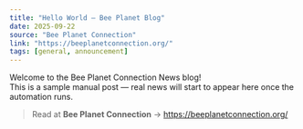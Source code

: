 ```yaml
---
title: "Hello World — Bee Planet Blog"
date: 2025-09-22
source: "Bee Planet Connection"
link: "https://beeplanetconnection.org/"
tags: [general, announcement]
---
```


Welcome to the Bee Planet Connection News blog!  
This is a sample manual post — real news will start to appear here once the automation runs.

> Read at **Bee Planet Connection** → https://beeplanetconnection.org/
